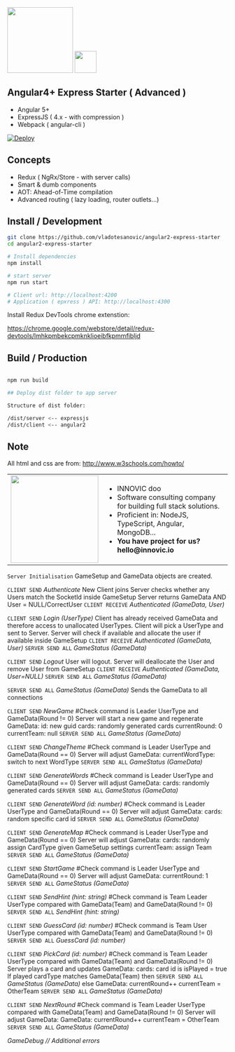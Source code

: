 <img width="150" src="https://i.cloudup.com/zfY6lL7eFa-3000x3000.png" />
<img width="50" src="https://angular.io/assets/images/logos/angular/angular.svg" />

## Angular4+ Express Starter ( Advanced )

- Angular 5+
- ExpressJS ( 4.x - with compression )
- Webpack ( angular-cli )

[![Deploy](https://www.herokucdn.com/deploy/button.png)](https://heroku.com/deploy)

## Concepts

- Redux ( NgRx/Store - with server calls)
- Smart & dumb components
- AOT: Ahead-of-Time compilation
- Advanced routing ( lazy loading, router outlets...)

## Install / Development

```bash
git clone https://github.com/vladotesanovic/angular2-express-starter
cd angular2-express-starter

# Install dependencies
npm install

# start server
npm run start

# Client url: http://localhost:4200
# Application ( epxress ) API: http://localhost:4300
```

Install Redux DevTools chrome extenstion:

https://chrome.google.com/webstore/detail/redux-devtools/lmhkpmbekcpmknklioeibfkpmmfibljd

## Build / Production

```bash

npm run build

## Deploy dist folder to app server

Structure of dist folder:

/dist/server <-- expressjs
/dist/client <-- angular2

```

## Note

All html and css are from: http://www.w3schools.com/howto/
<table style="border: 0">
  <tr>
    <td><img width="200" src="http://www.innovic.io/favicon.png" /></td>
    <td>
      <ul>
        <li>INNOVIC doo</li>
        <li>Software consulting company for building full stack solutions.</li>
        <li>Proficient in: NodeJS, TypeScript, Angular, MongoDB...</li>
        <li><b>You have project for us? hello@innovic.io</b></li>
      </ul>
    </td>
  </tr>
</table>


`Server Initialisation`
GameSetup and GameData objects are created.

`CLIENT SEND` *Authenticate*
New Client joins
Server checks whether any Users match the SocketId inside GameSetup
Server returns GameData AND User = NULL/CorrectUser
`CLIENT RECEIVE` *Authenticated (GameData, User)*

`CLIENT SEND` *Login (UserType)*
Client has already received GameData and therefore access to unallocated UserTypes.
Client will pick a UserType and sent to Server.
Server will check if available and allocate the user if available inside GameSetup
`CLIENT RECEIVE` *Authenticated (GameData, User)*
`SERVER SEND ALL` *GameStatus (GameData)*

`CLIENT SEND` *Logout*
User will logout.
Server will deallocate the User and remove User from GameSetup
`CLIENT RECEIVE` *Authenticated (GameData, User=NULL)*
`SERVER SEND ALL` *GameStatus (GameData)*

`SERVER SEND ALL` *GameStatus (GameData)*
Sends the GameData to all connections

`CLIENT SEND` *NewGame*
#Check command is Leader UserType and GameData(Round != 0)
Server will start a new game and regenerate GameData:
                id: new guid
                cards: randomly generated cards
                currentRound: 0
                currentTeam: null
`SERVER SEND ALL` *GameStatus (GameData)*

`CLIENT SEND` *ChangeTheme*
#Check command is Leader UserType and GameData(Round == 0)
Server will adjust GameData:
                currentWordType: switch to next WordType
`SERVER SEND ALL` *GameStatus (GameData)*

`CLIENT SEND` *GenerateWords*
#Check command is Leader UserType and GameData(Round == 0)
Server will adjust GameData:
                cards: randomly generated cards
`SERVER SEND ALL` *GameStatus (GameData)*

`CLIENT SEND` *GenerateWord (id: number)*
#Check command is Leader UserType and GameData(Round == 0)
Server will adjust GameData:
                cards: random specific card id
`SERVER SEND ALL` *GameStatus (GameData)*

`CLIENT SEND` *GenerateMap*
#Check command is Leader UserType and GameData(Round == 0)
Server will adjust GameData:
                cards: randomly assign CardType given GameSetup settings
                currentTeam: assign Team
`SERVER SEND ALL` *GameStatus (GameData)*

`CLIENT SEND` *StartGame*
#Check command is Leader UserType and GameData(Round == 0)
Server will adjust GameData:
                currentRound: 1
`SERVER SEND ALL` *GameStatus (GameData)*

`CLIENT SEND` *SendHint (hint: string)*
#Check command is Team Leader UserType compared with GameData(Team) and GameData(Round != 0)
`SERVER SEND ALL` *SendHint (hint: string)*

`CLIENT SEND` *GuessCard (id: number)*
#Check command is Team User UserType compared with GameData(Team) and GameData(Round != 0)
`SERVER SEND ALL` *GuessCard (id: number)*

`CLIENT SEND` *PickCard (id: number)*
#Check command is Team Leader UserType compared with GameData(Team) and GameData(Round != 0)
Server plays a card and updates GameData:
                cards: card id is isPlayed = true
If played cardType matches GameData(Team) then
                `SERVER SEND ALL` *GameStatus (GameData)*
else
                GameData:
                                currentRound++
                                currentTeam = OtherTeam
                `SERVER SEND ALL` *GameStatus (GameData)*

`CLIENT SEND` *NextRound*
#Check command is Team Leader UserType compared with GameData(Team) and GameData(Round != 0)
Server will adjust GameData:
GameData:
                currentRound++
                currentTeam = OtherTeam
`SERVER SEND ALL` *GameStatus (GameData)*

*GameDebug // Additional errors*